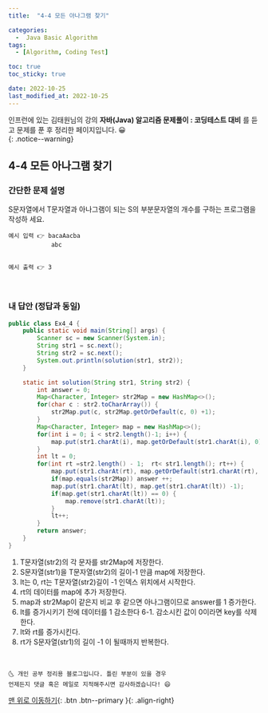 ```yaml
---
title:  "4-4 모든 아나그램 찾기" 

categories:
  -  Java Basic Algorithm
tags:
  - [Algorithm, Coding Test]

toc: true
toc_sticky: true

date: 2022-10-25
last_modified_at: 2022-10-25
---
```


인프런에 있는 김태원님의 강의 **자바(Java) 알고리즘 문제풀이 : 코딩테스트 대비** 를 듣고 문제를 푼 후 정리한 페이지입니다. 😀  
{: .notice--warning}

## 4-4 모든 아나그램 찾기

### 간단한 문제 설명


S문자열에서 T문자열과 아나그램이 되는 S의 부분문자열의 개수를 구하는 프로그램을 작성하
세요.
```
예시 입력 👉 bacaAacba
			abc


예시 출력 👉 3
```

<br>

### 내 답안 (정답과 동일)


```java
public class Ex4_4 {
	public static void main(String[] args) {
		Scanner sc = new Scanner(System.in);
		String str1 = sc.next();
		String str2 = sc.next();
		System.out.println(solution(str1, str2));
	}

	static int solution(String str1, String str2) {
		int answer = 0;
		Map<Character, Integer> str2Map = new HashMap<>();
		for(char c : str2.toCharArray()) {
			str2Map.put(c, str2Map.getOrDefault(c, 0) +1);
		}
		Map<Character, Integer> map = new HashMap<>();
		for(int i = 0; i < str2.length()-1; i++) {
			map.put(str1.charAt(i), map.getOrDefault(str1.charAt(i), 0) +1 );
		}
		int lt = 0;
		for(int rt =str2.length() - 1;  rt< str1.length(); rt++) {
			map.put(str1.charAt(rt), map.getOrDefault(str1.charAt(rt), 0) + 1);
			if(map.equals(str2Map)) answer ++;
			map.put(str1.charAt(lt), map.get(str1.charAt(lt)) -1);
			if(map.get(str1.charAt(lt)) == 0) {
				map.remove(str1.charAt(lt));
			}
			lt++;
		}
		return answer;
	}
}
```
1. T문자열(str2)의 각 문자를 str2Map에 저장한다.
2. S문자열(str1)을 T문자열(str2)의 길이-1 만큼 map에 저장한다.
3. lt는 0, rt는 T문자열(str2)길이 -1 인덱스 위치에서 시작한다.
4. rt의 데이터를 map에 추가 저장한다.
5. map과 str2Map이 같은지 비교 후 같으면 아나그램이므로 answer를 1 증가한다.<br/>
6. lt를 증가시키기 전에 데이터를 1 감소한다
	6-1. 감소시킨 값이 0이라면 key를 삭제한다.
7. lt와 rt를 증가시킨다.
8. rt가 S문자열(str1)의 길이 -1 이 될때까지 반복한다.


<br>


    🌜 개인 공부 정리용 블로그입니다. 틀린 부분이 있을 경우 
    언제든지 댓글 혹은 메일로 지적해주시면 감사하겠습니다! 😄

[맨 위로 이동하기](#){: .btn .btn--primary }{: .align-right}